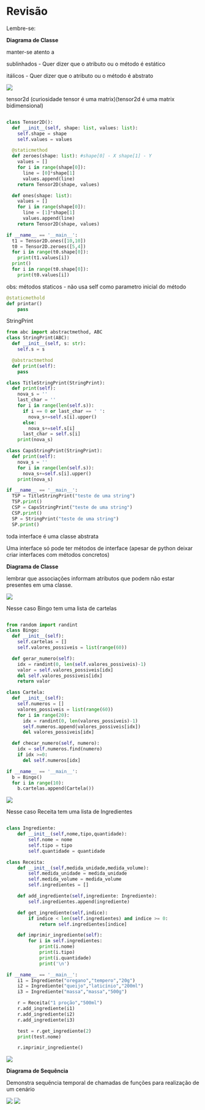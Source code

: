 # Revisão

Lembre-se:

**Diagrama de Classe**

manter-se atento a 

  sublinhados - Quer dizer que o atributo ou o método é estático

  itálicos - Quer dizer que o atributo ou o método é abstrato

<img src="exer1.jpg">


tensor2d (curiosidade tensor é uma matrix)(tensor2d é uma matrix bidimensional)

```python

class Tensor2D():
  def __init__(self, shape: list, values: list):
    self.shape = shape
    self.values = values

  @staticmethod
  def zeroes(shape: list): #shape[0] - X shape[1] - Y
    values = []
    for i in range(shape[0]):
      line = [0]*shape[1]
      values.append(line)
    return Tensor2D(shape, values)

  def ones(shape: list):
    values = []
    for i in range(shape[0]):
      line = [1]*shape[1]
      values.append(line)
    return Tensor2D(shape, values)

if __name__ == '__main__':
  t1 = Tensor2D.ones([10,10])
  t0 = Tensor2D.zeroes([5,4])
  for i in range(t0.shape[0]):
    print(t1.values[i])
  print()
  for i in range(t0.shape[0]):
    print(t0.values[i])

```

obs: métodos staticos - não usa self como parametro inicial do método
```python
@staticmethold
def printar()
	pass


```




StringPrint

```python
from abc import abstractmethod, ABC
class StringPrint(ABC):
  def __init__(self, s: str):
    self.s = s

  @abstractmethod
  def print(self):
    pass

class TitleStringPrint(StringPrint):
  def print(self):
    nova_s = ''
    last_char = ''
    for i in range(len(self.s)):
      if i == 0 or last_char == ' ':
        nova_s+=self.s[i].upper()
      else:
        nova_s+=self.s[i]
      last_char = self.s[i]
    print(nova_s)

class CapsStringPrint(StringPrint):
  def print(self):
    nova_s = ''
    for i in range(len(self.s)):
      nova_s+=self.s[i].upper()
    print(nova_s)

if __name__ == '__main__':
  TSP = TitleStringPrint("teste de uma string")
  TSP.print()
  CSP = CapsStringPrint("teste de uma string")
  CSP.print()
  SP = StringPrint("teste de uma string")
  SP.print()

```

toda interface é uma classe abstrata

Uma interface só pode ter métodos de interface (apesar de python deixar criar interfaces com métodos concretos)


**Diagrama de Classe**

lembrar que associações informam atributos que podem não estar presentes em uma classe.

<img src="exer2.jpg">

Nesse caso Bingo tem uma lista de cartelas

```python

from random import randint
class Bingo:
  def __init__(self):
    self.cartelas = []
    self.valores_possiveis = list(range(60))

  def gerar_numero(self):
    idx = randint(0, len(self.valores_possiveis)-1)
    valor = self.valores_possiveis[idx]
    del self.valores_possiveis[idx]
    return valor

class Cartela:
  def __init__(self):
    self.numeros = []
    valores_possiveis = list(range(60))
    for i in range(20):
      idx = randint(0, len(valores_possiveis)-1)
      self.numeros.append(valores_possiveis[idx])
      del valores_possiveis[idx]

  def checar_numero(self, numero):
    idx = self.numeros.find(numero)
    if idx >=0:
      del self.numeros[idx]

if __name__ == '__main__':
  b = Bingo()
  for i in range(10):
    b.cartelas.append(Cartela())

```

<img src="exer3.jpg">

Nesse caso Receita tem uma lista de Ingredientes

```python

class Ingrediente:
    def __init__(self,nome,tipo,quantidade):
        self.nome = nome
        self.tipo = tipo
        self.quantidade = quantidade

class Receita:
    def __init__(self,medida_unidade,medida_volume):
        self.medida_unidade = medida_unidade
        self.medida_volume = medida_volume
        self.ingredientes = []

    def add_ingrediente(self,ingrediente: Ingrediente):
        self.ingredientes.append(ingrediente)

    def get_ingrediente(self,indice):
        if indice < len(self.ingredientes) and indice >= 0:
            return self.ingredientes[indice]

    def imprimir_ingrediente(self):
        for i in self.ingredientes:
            print(i.nome)
            print(i.tipo)
            print(i.quantidade)
            print('\n')

if __name__ == '__main__':
    i1 = Ingrediente("oregano","tempero","20g")
    i2 = Ingrediente("queijo","laticínio","200ml")
    i3 = Ingrediente("massa","massa","500g")

    r = Receita("1 proção","500ml")
    r.add_ingrediente(i1)
    r.add_ingrediente(i2)
    r.add_ingrediente(i3)

    test = r.get_ingrediente(2)
    print(test.nome)

    r.imprimir_ingrediente()

```

<img src="herancaInter.jpg">

**Diagrama de Sequência**

Demonstra sequência temporal de chamadas de funções para realização de um cenário

<img src="sequencia.jpg">

<img src="receita.jpg">
